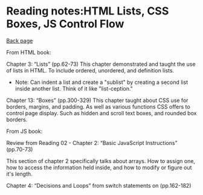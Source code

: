 # Reading notes:HTML Lists, CSS Boxes, JS Control Flow

[Back page](README.md)

From HTML book:

Chapter 3: “Lists” (pp.62-73)
This chapter demonstrated and taught the use of lists in HTML.
To include ordered, unordered, and definition lists.

- Note: Can indent a list and create a "sublist" by creating a second list inside another list. Think of it like "list-ception."

Chapter 13: “Boxes” (pp.300-329)
This chapter taught about CSS use for borders, margins, and padding. As well as various functions CSS offers to control page display. Such as hidden and scroll text boxes, and rounded box borders.

From JS book:

Review from Reading 02 - Chapter 2: “Basic JavaScript Instructions” (pp.70-73)

This section of chapter 2 specifically talks about arrays. How to assign one, how to access the information held inside, and how to modify or figure out it's length.

Chapter 4: “Decisions and Loops” from switch statements on (pp.162-182)

